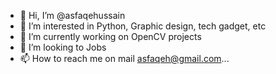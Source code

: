 - 👋 Hi, I’m @asfaqehussain
- 👀 I’m interested in Python, Graphic design, tech gadget, etc
- 🌱 I’m currently working on OpenCV projects
- 💞️ I’m looking to Jobs
- 📫 How to reach me on mail asfaqeh@gmail.com...

<!---
asfaqehussain/asfaqehussain is a ✨ special ✨ repository because its `README.md` (this file) appears on your GitHub profile.
You can click the Preview link to take a look at your changes.
--->

